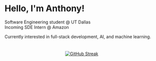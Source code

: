 # Hello, I'm Anthony!

Software Engineering student @ UT Dallas  
Incoming SDE Intern @ Amazon  

Currently interested in full-stack development, AI, and machine learning.

#
<p align="center">
    <a href="https://git.io/streak-stats"><img src="https://streak-stats.demolab.com?user=anbguye&theme=tokyonight-duo&hide_border=true&date_format=n%2Fj%5B%2FY%5D" alt="GitHub Streak" /></a>
</p>
